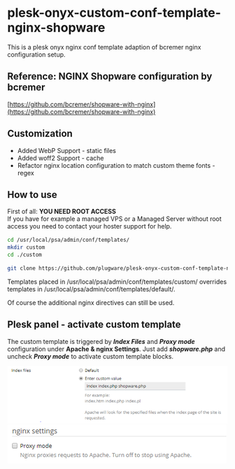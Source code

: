 # plesk-onyx-custom-conf-template-nginx-shopware

This is a plesk onyx nginx conf template adaption of bcremer nginx configuration setup.

## Reference: NGINX Shopware configuration by bcremer
[https://github.com/bcremer/shopware-with-nginx](https://github.com/bcremer/shopware-with-nginx)

## Customization
- Added WebP Support - static files
- Added woff2 Support - cache
- Refactor nginx location configuration to match custom theme fonts - regex 

## How to use

First of all: **YOU NEED ROOT ACCESS**  
If you have for example a managed VPS or a Managed Server without root access you need to contact your hoster support for help.

```bash
cd /usr/local/psa/admin/conf/templates/
mkdir custom
cd ./custom
```

```bash
git clone https://github.com/plugware/plesk-onyx-custom-conf-template-nginx-shopware.git ./
```

Templates placed in /usr/local/psa/admin/conf/templates/custom/ overrides templates in /usr/local/psa/admin/conf/templates/default/.

Of course the additional nginx directives can still be used.

## Plesk panel - activate custom template

The custom template is triggered by ***Index Files*** and ***Proxy mode*** configuration under **Apache & nginx Settings**.
Just add ***shopware.php*** and uncheck ***Proxy mode*** to activate custom template blocks.

![Index Files config](plesk-panel-screenshot-01.png?raw=true)
![Index Files config](plesk-panel-screenshot-02.png?raw=true)
